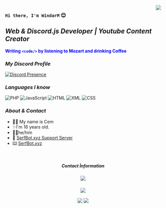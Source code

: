 <img src="https://media.giphy.com/media/4UPnJs2sAPEaEeGBo8/giphy.gif" align="right">

### ``Hi there, I'm WindarM`` :blush:

## ***Web & Discord.js Developer | Youtube Content Creator***

**<font color="blue">Writing `<code/>` by listening to Mozart and drinking Coffee
</font>**

### ***My Discord Profile***

[![Discord Presence](https://lanyard.cnrad.dev/api/976327903266611250)](https://discord.com/users/976327903266611250)



### ***Languages I know***

![PHP](https://img.shields.io/badge/PHP-777BB4?style=for-the-badge&logo=php&logoColor=white) ![JavaScript](https://img.shields.io/badge/javascript-%23323330.svg?style=for-the-badge&logo=javascript&logoColor=%23F7DF1E) ![HTML](https://img.shields.io/badge/HTML5-E34F26?style=for-the-badge&logo=html5&logoColor=white) ![XML](https://img.shields.io/badge/XML-E34F26?style=for-the-badge&logo=xml&logoColor=white) ![CSS](https://img.shields.io/badge/CSS-E34F26?style=for-the-badge&logo=css&logoColor=white)

### ***About & Contact***
- 🙍‍♂️ My name is Cem
- ✨I'm 16 years old.
- 🙍‍♂️he/him
- 📧 [SerfBot.xyz Support Server](https://discord.gg/9HjEwUQCgC)
- ⌨️ [SerfBot.xyz](https://serfbot.xyz/)

</br>
<div align="center">
<h5>Contact İnformation<h5>
<a href="https://github.com/windarm" target"blank_"><img src="https://img.shields.io/badge/GitHub%20-111111.svg?&style=for-the-badge&logo=github&logoColor=white"></a>
</div>
<div align="center">
  <div><img src="https://gpvc.arturio.dev/windarm"/></div>
  </br>

<img src="https://github-readme-stats.vercel.app/api?username=windarm&theme=merko">

<img src="https://github-readme-stats.vercel.app/api/top-langs/?username=windarm&layout=compact">



